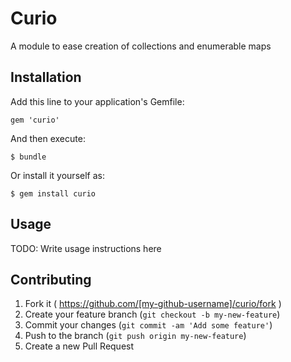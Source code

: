 # Curio

A module to ease creation of collections and enumerable maps

## Installation

Add this line to your application's Gemfile:

    gem 'curio'

And then execute:

    $ bundle

Or install it yourself as:

    $ gem install curio

## Usage

TODO: Write usage instructions here

## Contributing

1. Fork it ( https://github.com/[my-github-username]/curio/fork )
2. Create your feature branch (`git checkout -b my-new-feature`)
3. Commit your changes (`git commit -am 'Add some feature'`)
4. Push to the branch (`git push origin my-new-feature`)
5. Create a new Pull Request
